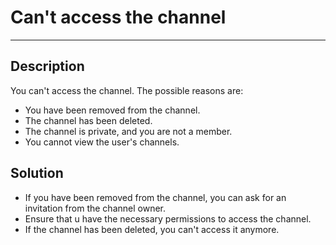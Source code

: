 # Can't access the channel

----

## Description

You can't access the channel. The possible reasons are:

- You have been removed from the channel.
- The channel has been deleted.
- The channel is private, and you are not a member.
- You cannot view the user's channels.

## Solution

- If you have been removed from the channel, you can ask for an invitation from the channel owner.
- Ensure that u have the necessary permissions to access the channel.
- If the channel has been deleted, you can't access it anymore.